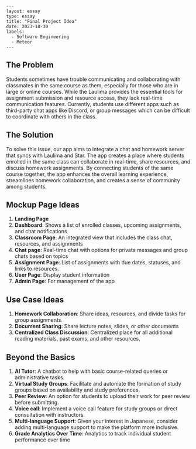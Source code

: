 ```
---
layout: essay
type: essay
title: "Final Project Idea"
date: 2023-10-30
labels:
  - Software Engineering
  - Meteor
---
```

## The Problem

Students sometimes have trouble communicating and collaborating with classmates in the same course as them, especially for those who are in large or online courses. While the Laulima provides the essential tools for assignment submission and resource access, they lack real-time communication features. Currently, students use different apps such as third-party chat apps like Discord, or group messages which can be difficult to coordinate with others in the class.

## The Solution

To solve this issue, our app aims to integrate a chat and homework server that syncs with Laulima and Star. The app creates a place where students enrolled in the same class can collaborate in real-time, share resources, and discuss homework assignments. By connecting students of the same course together, the app enhances the overall learning experience, streamlines homework collaboration, and creates a sense of community among students.

## Mockup Page Ideas

1. **Landing Page**
2. **Dashboard**: Shows a list of enrolled classes, upcoming assignments, and chat notifications
3. **Classroom Page**: An integrated view that includes the class chat, resources, and assignments
4. **Chat page**: Real-time chat with options for private messages and group chats based on topics
5. **Assignment Page**: List of assignments with due dates, statuses, and links to resources.
6. **User Page**: Display student information
7. **Admin Page**: For management of the app

## Use Case Ideas

1. **Homework Collaboration**: Share ideas, resources, and divide tasks for group assignments.
2. **Document Sharing**: Share lecture notes, slides, or other documents
3. **Centralized Class Discussion**: Centralized place for all additional reading materials, past exams, and other resources.

## Beyond the Basics

1. **AI Tutor**: A chatbot to help with basic course-related queries or administrative tasks.
2. **Virtual Study Groups**: Facilitate and automate the formation of study groups based on availability and study preferences.
3. **Peer Review**: An option for students to upload their work for peer review before submitting.
4. **Voice call**: Implement a voice call feature for study groups or direct consultation with instructors.
5. **Multi-language Support**: Given your interest in Japanese, consider adding multi-language support to make the platform more inclusive.
6. **Grade Analytics Over Time**: Analytics to track individual student performance over time